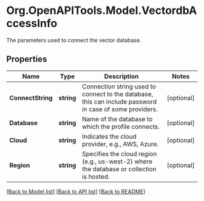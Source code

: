 # Org.OpenAPITools.Model.VectordbAccessInfo
The parameters used to connect the vector database.

## Properties

Name | Type | Description | Notes
------------ | ------------- | ------------- | -------------
**ConnectString** | **string** | Connection string used to connect to the database, this can include password in case of some providers. | [optional] 
**Database** | **string** | Name of the database to which the profile connects. | [optional] 
**Cloud** | **string** | Indicates the cloud provider, e.g., AWS, Azure. | [optional] 
**Region** | **string** | Specifies the cloud region (e.g., us-west-2) where the database or collection is hosted. | [optional] 

[[Back to Model list]](../README.md#documentation-for-models) [[Back to API list]](../README.md#documentation-for-api-endpoints) [[Back to README]](../README.md)

